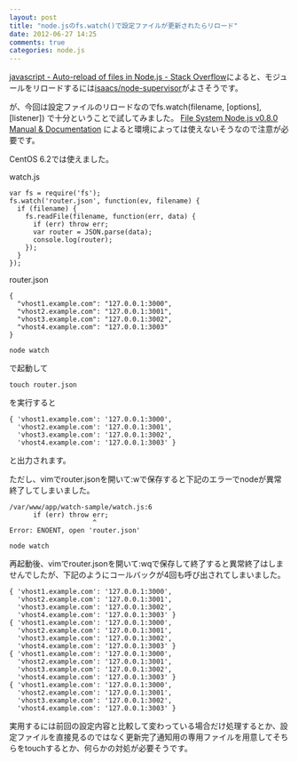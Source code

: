 ```yaml
---
layout: post
title: "node.jsのfs.watch()で設定ファイルが更新されたらリロード"
date: 2012-06-27 14:25
comments: true
categories: node.js
---
```

[javascript - Auto-reload of files in Node.js - Stack Overflow](http://stackoverflow.com/questions/1972242/auto-reload-of-files-in-node-js)によると、モジュールをリロードするには[isaacs/node-supervisor](https://github.com/isaacs/node-supervisor)がよさそうです。

が、今回は設定ファイルのリロードなのでfs.watch(filename, [options], [listener]) で十分ということで試してみました。
[File System Node.js v0.8.0 Manual & Documentation](http://nodejs.org/api/fs.html#fs_fs_watch_filename_options_listener)
によると環境によっては使えないそうなので注意が必要です。

CentOS 6.2では使えました。

watch.js
```
var fs = require('fs');
fs.watch('router.json', function(ev, filename) {
  if (filename) {
    fs.readFile(filename, function(err, data) {
      if (err) throw err;
      var router = JSON.parse(data);
      console.log(router);
    });
  }
});
```

router.json
```
{
  "vhost1.example.com": "127.0.0.1:3000",
  "vhost2.example.com": "127.0.0.1:3001",
  "vhost3.example.com": "127.0.0.1:3002",
  "vhost4.example.com": "127.0.0.1:3003"
}
```

```
node watch
```
で起動して
```
touch router.json
```
を実行すると
```
{ 'vhost1.example.com': '127.0.0.1:3000',
  'vhost2.example.com': '127.0.0.1:3001',
  'vhost3.example.com': '127.0.0.1:3002',
  'vhost4.example.com': '127.0.0.1:3003' }
```
と出力されます。

ただし、vimでrouter.jsonを開いて:wで保存すると下記のエラーでnodeが異常終了してしまいました。
```
/var/www/app/watch-sample/watch.js:6
      if (err) throw err;
                     ^
Error: ENOENT, open 'router.json'
```

```
node watch
```
再起動後、vimでrouter.jsonを開いて:wqで保存して終了すると異常終了はしませんでしたが、下記のようにコールバックが4回も呼び出されてしまいました。
```
{ 'vhost1.example.com': '127.0.0.1:3000',
  'vhost2.example.com': '127.0.0.1:3001',
  'vhost3.example.com': '127.0.0.1:3002',
  'vhost4.example.com': '127.0.0.1:3003' }
{ 'vhost1.example.com': '127.0.0.1:3000',
  'vhost2.example.com': '127.0.0.1:3001',
  'vhost3.example.com': '127.0.0.1:3002',
  'vhost4.example.com': '127.0.0.1:3003' }
{ 'vhost1.example.com': '127.0.0.1:3000',
  'vhost2.example.com': '127.0.0.1:3001',
  'vhost3.example.com': '127.0.0.1:3002',
  'vhost4.example.com': '127.0.0.1:3003' }
{ 'vhost1.example.com': '127.0.0.1:3000',
  'vhost2.example.com': '127.0.0.1:3001',
  'vhost3.example.com': '127.0.0.1:3002',
  'vhost4.example.com': '127.0.0.1:3003' }
```
実用するには前回の設定内容と比較して変わっている場合だけ処理するとか、設定ファイルを直接見るのではなく更新完了通知用の専用ファイルを用意してそちらをtouchするとか、何らかの対処が必要そうです。
